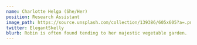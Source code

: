 ```yaml
---
name: Charlotte Helga (She/Her)
position: Research Assistant
image_path: https://source.unsplash.com/collection/139386/605x605?a=.png
twitter: ElegantSkelly
blurb: Robin is often found tending to her majestic vegetable garden.
---
```

